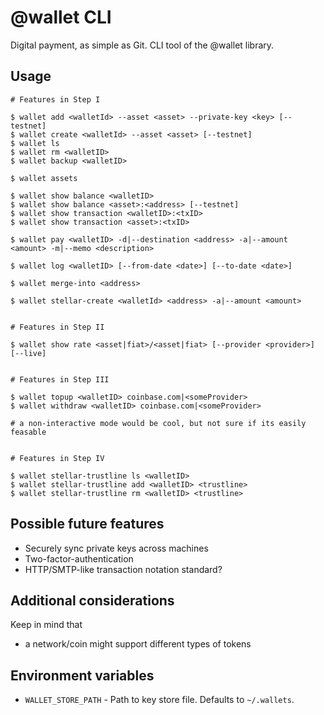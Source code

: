 # @wallet CLI

Digital payment, as simple as Git. CLI tool of the @wallet library.

## Usage

```
# Features in Step I

$ wallet add <walletId> --asset <asset> --private-key <key> [--testnet]
$ wallet create <walletId> --asset <asset> [--testnet]
$ wallet ls
$ wallet rm <walletID>
$ wallet backup <walletID>

$ wallet assets

$ wallet show balance <walletID>
$ wallet show balance <asset>:<address> [--testnet]
$ wallet show transaction <walletID>:<txID>
$ wallet show transaction <asset>:<txID>

$ wallet pay <walletID> -d|--destination <address> -a|--amount <amount> -m|--memo <description>

$ wallet log <walletID> [--from-date <date>] [--to-date <date>]

$ wallet merge-into <address>

$ wallet stellar-create <walletId> <address> -a|--amount <amount>


# Features in Step II

$ wallet show rate <asset|fiat>/<asset|fiat> [--provider <provider>] [--live]


# Features in Step III

$ wallet topup <walletID> coinbase.com|<someProvider>
$ wallet withdraw <walletID> coinbase.com|<someProvider>

# a non-interactive mode would be cool, but not sure if its easily feasable


# Features in Step IV

$ wallet stellar-trustline ls <walletID>
$ wallet stellar-trustline add <walletID> <trustline>
$ wallet stellar-trustline rm <walletID> <trustline>
```


## Possible future features

* Securely sync private keys across machines
* Two-factor-authentication
* HTTP/SMTP-like transaction notation standard?


## Additional considerations

Keep in mind that

* a network/coin might support different types of tokens


## Environment variables

* `WALLET_STORE_PATH` - Path to key store file. Defaults to `~/.wallets`.
